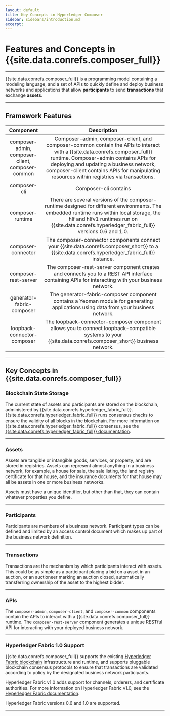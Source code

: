```yaml
---
layout: default
title: Key Concepts in Hyperledger Composer
sidebar: sidebars/introduction.md
excerpt:
---
```


# Features and Concepts in {{site.data.conrefs.composer_full}}

---

{{site.data.conrefs.composer_full}} is a programming model containing a modeling language, and a set of APIs to quickly define and deploy business networks and applications that allow **participants** to send **transactions** that exchange **assets**.

---

## Framework Features

| Component | Description |
|:---------:|:-----------:|
| composer-admin, composer-client, composer-common | Composer-admin, composer-client, and composer-common contain the APIs to interact with a {{site.data.conrefs.composer_full}} runtime. Composer-admin contains APIs for deploying and updating a business network, composer-client contains APIs for manipulating resources within registries via transactions. |
| composer-cli | Composer-cli contains  |
| composer-runtime | There are several versions of the composer-runtime designed for different environments. The embedded runtime runs within local storage, the hlf and hlfv1 runtimes run on {{site.data.conrefs.hyperledger_fabric_full}} versions 0.6 and 1.0. |
| composer-connector | The composer-connector components connect your {{site.data.conrefs.composer_short}} to a {{site.data.conrefs.hyperledger_fabric_full}} instance. |
| composer-rest-server | The composer-rest-server component creates and connects you to a REST API interface containing APIs for interacting with your business network. |
| generator-fabric-composer | The generator-fabric-composer component contains a Yeoman module for generating applications using data from your business network. |
| loopback-connector-composer | The loopback-connector-composer component allows you to connect loopback-compatible systems to your {{site.data.conrefs.composer_short}} business network. |

---

## Key Concepts in {{site.data.conrefs.composer_full}}

### Blockchain State Storage

The current state of assets and participants are stored on the blockchain, administered by {{site.data.conrefs.hyperledger_fabric_full}}. {{site.data.conrefs.hyperledger_fabric_full}} runs consensus checks to ensure the validity of all blocks in the blockchain. For more information on {{site.data.conrefs.hyperledger_fabric_full}} consensus, see the [{{site.data.conrefs.hyperledger_fabric_full}} documentation](https://hyperledger-fabric.readthedocs.io/en/latest/fabric_model.html#consensus).

---

### Assets

Assets are tangible or intangible goods, services, or property, and are stored in registries. Assets can represent almost anything in a business network, for example, a house for sale, the sale listing, the land registry certificate for that house, and the insurance documents for that house may all be assets in one or more business networks.

Assets must have a unique identifier, but other than that, they can contain whatever properties you define.

---

### Participants

Participants are members of a business network. Participant types can be defined and limited by an access control document which makes up part of the business network definition.

---

### Transactions

Transactions are the mechanism by which participants interact with assets. This could be as simple as a participant placing a bid on a asset in an auction, or an auctioneer marking an auction closed, automatically transferring ownership of the asset to the highest bidder.

---

### APIs

The `composer-admin`, `composer-client`, and `composer-common` components contain the APIs to interact with a {{site.data.conrefs.composer_full}} runtime. The `composer-rest-server` component generates a unique RESTful API for interacting with your deployed business network.

---

### Hyperledger Fabric 1.0 Support

{{site.data.conrefs.composer_full}} supports the existing [Hyperledger Fabric blockchain](https://hyperledger.org) infrastructure and runtime, and supports pluggable blockchain consensus protocols to ensure that transactions are validated according to policy by the designated business network participants.

Hyperledger Fabric v1.0 adds support for channels, orderers, and certificate authorities. For more information on Hyperledger Fabric v1.0, see the [Hyperledger Fabric documentation](https://hyperledger.org).

Hyperledger Fabric versions 0.6 and 1.0 are supported.

---
